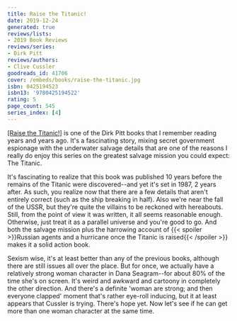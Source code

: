 ```yaml
---
title: Raise the Titanic!
date: 2019-12-24
generated: true
reviews/lists:
- 2019 Book Reviews
reviews/series:
- Dirk Pitt
reviews/authors:
- Clive Cussler
goodreads_id: 41706
cover: /embeds/books/raise-the-titanic.jpg
isbn: 0425194523
isbn13: '9780425194522'
rating: 5
page_count: 545
series_index: [4]
---
```

[[Raise the Titanic!]]() is one of the Dirk Pitt books that I remember reading years and years ago. It's a fascinating story, mixing secret government espionage with the underwater salvage details that are one of the reasons I really do enjoy this series on the greatest salvage mission you could expect: The Titanic.  

It's fascinating to realize that this book was published 10 years before the remains of the Titanic were discovered--and yet it's set in 1987, 2 years after. As such, you realize now that there are a few details that aren't entirely correct (such as the ship breaking in half). Also we're near the fall of the USSR, but they're quite the villains to be reckoned with hereabouts. Still, from the point of view it was written, it all seems reasonable enough. Otherwise, just treat it as a parallel universe and you're good to go. And both the salvage mission plus the harrowing account of  {{< spoiler >}}Russian agents and a hurricane once the Titanic is raised{{< /spoiler >}} makes it a solid action book.  

<!--more-->

Sexism wise, it's at least better than any of the previous books, although there are still issues all over the place. But for once, we actually have a relatively strong woman character in Dana Seagram--for about 80% of the time she's on screen. It's weird and awkward and cartoony in completely the other direction. And there's a definite 'woman are strong; and then everyone clapped' moment that's rather eye-roll inducing, but it at least appears that Cussler is trying. There's hope yet. Now let's see if he can get more than one woman character at the same time.